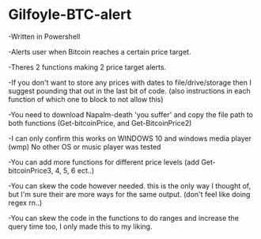 # Gilfoyle-BTC-alert 

-Written in Powershell 

-Alerts user when Bitcoin reaches a certain price target.  

-Theres 2 functions making 2 price target alerts.  

-If you don't want to store any prices with dates to file/drive/storage then I suggest pounding that out in the last bit of code. (also instructions in each function of which one to block to not allow this)

-You need to download Napalm-death 'you suffer' and copy the file path to both functions (Get-bitcoinPrice, and Get-BitcoinPrice2)

-I can only confirm this works on WINDOWS 10 and windows media player (wmp)  No other OS or music player was tested

-You can add more functions for different price levels (add Get-bitcoinPrice3, 4, 5, 6 ect..) 

-You can skew the code however needed.  this is the only way I thought of, but I'm sure their are more ways for the same output. (don't feel like doing regex rn..)

-You can skew the code in the functions to do ranges and increase the query time too, I only made this to my liking.
